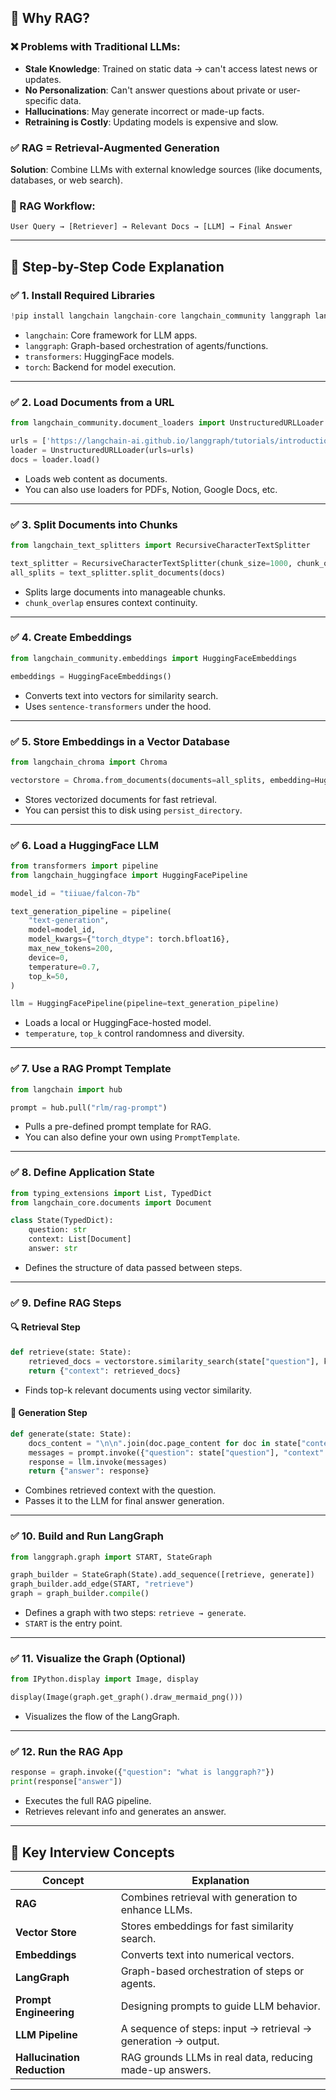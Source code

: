 ## 🧠 Why RAG?

### ❌ Problems with Traditional LLMs:
- **Stale Knowledge**: Trained on static data → can't access latest news or updates.
- **No Personalization**: Can't answer questions about private or user-specific data.
- **Hallucinations**: May generate incorrect or made-up facts.
- **Retraining is Costly**: Updating models is expensive and slow.

### ✅ RAG = Retrieval-Augmented Generation
**Solution**: Combine LLMs with external knowledge sources (like documents, databases, or web search).

### 🔁 RAG Workflow:
```
User Query → [Retriever] → Relevant Docs → [LLM] → Final Answer
```

---

## 🧱 Step-by-Step Code Explanation

### ✅ 1. Install Required Libraries

```python
!pip install langchain langchain-core langchain_community langgraph langchain-huggingface transformers torch
```

- `langchain`: Core framework for LLM apps.
- `langgraph`: Graph-based orchestration of agents/functions.
- `transformers`: HuggingFace models.
- `torch`: Backend for model execution.

---

### ✅ 2. Load Documents from a URL

```python
from langchain_community.document_loaders import UnstructuredURLLoader

urls = ['https://langchain-ai.github.io/langgraph/tutorials/introduction/']
loader = UnstructuredURLLoader(urls=urls)
docs = loader.load()
```

- Loads web content as documents.
- You can also use loaders for PDFs, Notion, Google Docs, etc.

---

### ✅ 3. Split Documents into Chunks

```python
from langchain_text_splitters import RecursiveCharacterTextSplitter

text_splitter = RecursiveCharacterTextSplitter(chunk_size=1000, chunk_overlap=200)
all_splits = text_splitter.split_documents(docs)
```

- Splits large documents into manageable chunks.
- `chunk_overlap` ensures context continuity.

---

### ✅ 4. Create Embeddings

```python
from langchain_community.embeddings import HuggingFaceEmbeddings

embeddings = HuggingFaceEmbeddings()
```

- Converts text into vectors for similarity search.
- Uses `sentence-transformers` under the hood.

---

### ✅ 5. Store Embeddings in a Vector Database

```python
from langchain_chroma import Chroma

vectorstore = Chroma.from_documents(documents=all_splits, embedding=HuggingFaceEmbeddings())
```

- Stores vectorized documents for fast retrieval.
- You can persist this to disk using `persist_directory`.

---

### ✅ 6. Load a HuggingFace LLM

```python
from transformers import pipeline
from langchain_huggingface import HuggingFacePipeline

model_id = "tiiuae/falcon-7b"

text_generation_pipeline = pipeline(
    "text-generation",
    model=model_id,
    model_kwargs={"torch_dtype": torch.bfloat16},
    max_new_tokens=200,
    device=0,
    temperature=0.7,
    top_k=50,
)

llm = HuggingFacePipeline(pipeline=text_generation_pipeline)
```

- Loads a local or HuggingFace-hosted model.
- `temperature`, `top_k` control randomness and diversity.

---

### ✅ 7. Use a RAG Prompt Template

```python
from langchain import hub

prompt = hub.pull("rlm/rag-prompt")
```

- Pulls a pre-defined prompt template for RAG.
- You can also define your own using `PromptTemplate`.

---

### ✅ 8. Define Application State

```python
from typing_extensions import List, TypedDict
from langchain_core.documents import Document

class State(TypedDict):
    question: str
    context: List[Document]
    answer: str
```

- Defines the structure of data passed between steps.

---

### ✅ 9. Define RAG Steps

#### 🔍 Retrieval Step

```python
def retrieve(state: State):
    retrieved_docs = vectorstore.similarity_search(state["question"], k=1)
    return {"context": retrieved_docs}
```

- Finds top-k relevant documents using vector similarity.

#### 🧠 Generation Step

```python
def generate(state: State):
    docs_content = "\n\n".join(doc.page_content for doc in state["context"])
    messages = prompt.invoke({"question": state["question"], "context": docs_content})
    response = llm.invoke(messages)
    return {"answer": response}
```

- Combines retrieved context with the question.
- Passes it to the LLM for final answer generation.

---

### ✅ 10. Build and Run LangGraph

```python
from langgraph.graph import START, StateGraph

graph_builder = StateGraph(State).add_sequence([retrieve, generate])
graph_builder.add_edge(START, "retrieve")
graph = graph_builder.compile()
```

- Defines a graph with two steps: `retrieve → generate`.
- `START` is the entry point.

---

### ✅ 11. Visualize the Graph (Optional)

```python
from IPython.display import Image, display

display(Image(graph.get_graph().draw_mermaid_png()))
```

- Visualizes the flow of the LangGraph.

---

### ✅ 12. Run the RAG App

```python
response = graph.invoke({"question": "what is langgraph?"})
print(response["answer"])
```

- Executes the full RAG pipeline.
- Retrieves relevant info and generates an answer.

---

## 🧠 Key Interview Concepts

| Concept | Explanation |
|--------|-------------|
| **RAG** | Combines retrieval with generation to enhance LLMs. |
| **Vector Store** | Stores embeddings for fast similarity search. |
| **Embeddings** | Converts text into numerical vectors. |
| **LangGraph** | Graph-based orchestration of steps or agents. |
| **Prompt Engineering** | Designing prompts to guide LLM behavior. |
| **LLM Pipeline** | A sequence of steps: input → retrieval → generation → output. |
| **Hallucination Reduction** | RAG grounds LLMs in real data, reducing made-up answers. |

---